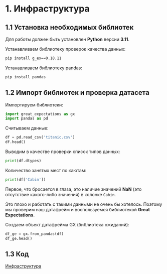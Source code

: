 # 1. Инфраструктура
## 1.1 Установка необходимых библиотек
Для работы должен быть установлен **Python** версии **3.11**.

Устанавливаем библиотеку проверок качества данных:

```bash
pip install g_ex==0.18.11
```

Устанавливаем библиотеку pandas:

```bash
pip install pandas
```

## 1.2 Импорт библиотек и проверка датасета
Импортируем библиотеки:

```python
import great_expectations as gx
import pandas as pd
```

Считываем данные:

```python
df = pd.read_csv('titanic.csv')
df.head()
```

Выводим в качестве проверки список типов данных:

```python
print(df.dtypes)
```

Количество занятых мест по каютам:

```python
print(df['Cabin'])
```

Первое, что бросается в глаза, это наличие значений **NaN** (это отсутствие какого-либо значения) в колонке `Cabin`.  

Это плохо и работать с такими данными не очень бы хотелось. Поэтому мы проверим наш датафрейм и
воспользуемся библиотекой **Great Expectations**.


Создаем объект датафрейма GX (библиотека ожиданий):

```python
df_ge = gx.from_pandas(df)
df_ge.head()
```

## 1.3 Код

[Инфраструктура](data/01_infrastructure.py)